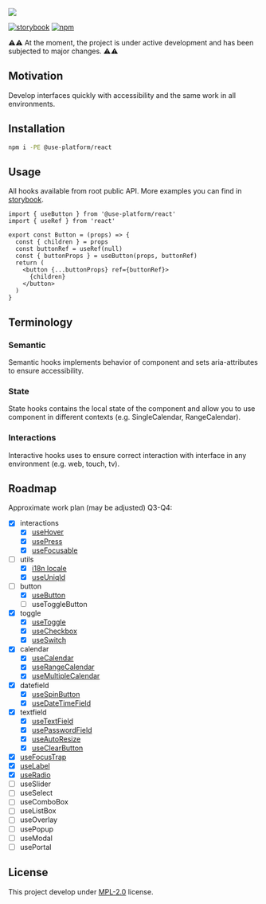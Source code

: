 ![](https://user-images.githubusercontent.com/7934638/126305621-6a520c6c-8779-42ad-a3c9-74a8be93574f.png)

[![storybook](https://img.shields.io/badge/storybook-000?style=flat-square)][storybook] [![npm](https://img.shields.io/npm/v/@use-platform/react.svg?style=flat-square&labelColor=111)][npm]

⚠️⚠️ At the moment, the project is under active development and has been subjected to major changes. ⚠️⚠️

## Motivation

Develop interfaces quickly with accessibility and the same work in all environments.

## Installation

```sh
npm i -PE @use-platform/react
```

## Usage

All hooks available from root public API. More examples you can find in [storybook][storybook].

```tsx
import { useButton } from '@use-platform/react'
import { useRef } from 'react'

export const Button = (props) => {
  const { children } = props
  const buttonRef = useRef(null)
  const { buttonProps } = useButton(props, buttonRef)
  return (
    <button {...buttonProps} ref={buttonRef}>
      {children}
    </button>
  )
}
```

## Terminology

### Semantic

Semantic hooks implements behavior of component and sets aria-attributes to ensure accessibility.

### State

State hooks contains the local state of the component and allow you to use component in different contexts (e.g. SingleCalendar, RangeCalendar).

### Interactions

Interactive hooks uses to ensure correct interaction with interface in any environment (e.g. web, touch, tv).

## Roadmap

Approximate work plan (may be adjusted) Q3-Q4:

- [x] interactions
  - [x] [useHover](./src/interactions/hover/useHover.ts)
  - [x] [usePress](./src/interactions/press/usePress.ts)
  - [x] [useFocusable](./src/interactions/focusable/useFocusable.ts)
- [ ] utils
  - [x] [i18n locale](./src/libs/i18n/useLocale.ts)
  - [x] [useUniqId](./src/libs/uniq-id/useUniqId.ts)
- [ ] button
  - [x] [useButton](./src/semantic/button/useButton.ts)
  - [ ] useToggleButton
- [x] toggle
  - [x] [useToggle](./src/semantic/toggle/useToggle.ts)
  - [x] [useCheckbox](./src/semantic/checkbox/useCheckbox.ts)
  - [x] [useSwitch](./src/semantic/switch/useSwitch.ts)
- [x] calendar
  - [x] [useCalendar](./src/semantic/calendar/useSingleCalendarState.ts)
  - [x] [useRangeCalendar](./src/semantic/calendar/useRangeCalendarState.ts)
  - [x] [useMultipleCalendar](./src/semantic/calendar/useMultipleCalendarState.ts)
- [x] datefield
  - [x] [useSpinButton](./src/semantic/spinbutton/useSpinButton.ts)
  - [x] [useDateTimeField](./src/semantic/datetimefield/useDateTimeField.ts)
- [x] textfield
  - [x] [useTextField](./src/semantic/textfield/useTextField.ts)
  - [x] [usePasswordField](./src/semantic/textfield/usePasswordField.ts)
  - [x] [useAutoResize](./src/semantic/textfield/useAutoResize.ts)
  - [x] [useClearButton](./src/semantic/textfield/useClearButton.ts)
- [x] [useFocusTrap](./src/libs/focus-trap/useFocusTrap.ts)
- [x] [useLabel](./src/semantic/label/useLabel.ts)
- [x] [useRadio](./src/semantic/radio/useRadio.ts)
- [ ] useSlider
- [ ] useSelect
- [ ] useComboBox
- [ ] useListBox
- [ ] useOverlay
- [ ] usePopup
- [ ] useModal
- [ ] usePortal

[npm]: https://www.npmjs.com/package/@use-platform/react
[storybook]: https://use-platform.github.io/use-platform

## License

This project develop under [MPL-2.0](./LICENSE) license.
